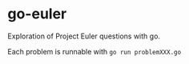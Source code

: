 go-euler
========

Exploration of Project Euler questions with go.

Each problem is runnable with `go run problemXXX.go`
